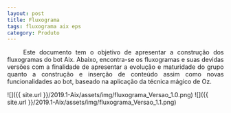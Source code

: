 ```yaml
---
layout: post
title: Fluxograma
tags: fluxograma aix eps
category: Produto
---
```


<p align="justify">&emsp;&emsp; Este documento tem o objetivo de apresentar a construção dos fluxogramas do bot Aix. Abaixo, encontra-se os fluxogramas e suas devidas versões com a finalidade de apresentar a evolução e maturidade do grupo quanto a construção e inserção de conteúdo assim como novas funcionalidades ao bot, baseado na aplicação da técnica mágico de Oz.</p>
<!--more-->
![]({{ site.url }}/2019.1-Aix/assets/img/fluxograma_Versao_1.0.png)
![]({{ site.url }}/2019.1-Aix/assets/img/fluxograma_Versao_1.1.png)

